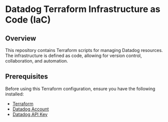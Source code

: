 # Datadog Terraform Infrastructure as Code (IaC)

## Overview

This repository contains Terraform scripts for managing Datadog resources. The infrastructure is defined as code, allowing for version control, collaboration, and automation.

## Prerequisites

Before using this Terraform configuration, ensure you have the following installed:

- [Terraform](https://www.terraform.io/downloads.html)
- [Datadog Account](https://www.datadoghq.com/)
- [Datadog API Key](https://docs.datadoghq.com/account_management/api-app-keys/)

